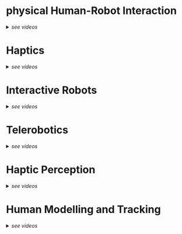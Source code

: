 
# physical Human-Robot Interaction

<details>
<summary><em>see videos</em></summary>

## [Robot-Assisted Navigation for Visually Impaired through Adaptive Impedance and Path Planning (ICRA 2024)](../publication/c_2024_icra_robot-assisted/)

<video width="360" height="240"  poster="../publication/c_2024_icra_robot-assisted/featured.png" controls>
  <source src="../publication/c_2024_icra_robot-assisted/video.mp4" type="video/mp4">
</video>

## [SUPER-MAN: SUPERnumerary Robotic Bodies for Physical Assistance in HuMAN-Robot Conjoined Actions (Mechatronics)](../publication/j_2024_mechatronics_super-man/)

<video width="360" height="240"  poster="../publication/j_2024_mechatronics_super-man/featured.png" controls>
  <source src="../publication/j_2024_mechatronics_super-man/video.mp4" type="video/mp4">
</video>

## [Enhancing Human-Robot Collaborative Transportation through Obstacle-Aware Vibrotactile Warning and Virtual Fixtures (Robotics and Autonomous Systems)](../publication/j_2024_ras_enhancing/)

<video width="360" height="240"  poster="../publication/j_2024_ras_enhancing/featured.png" controls>
  <source src="../publication/j_2024_ras_enhancing/video.mp4" type="video/mp4">
</video>

## [Improving Standing Balance Performance through the Assistance of a Mobile Collaborative Robot (ICRA 2023)](../publication/c_2023_icra_improving/)

<video width="360" height="240"  poster="../publication/c_2023_icra_improving/featured.png" controls>
  <source src="../publication/c_2023_icra_improving/video.mp4" type="video/mp4">
</video>

## [Enhancing Flexibility and Adaptability in Conjoined Human-Robot Industrial Tasks with a Minimalist Physical Interface (ICRA 2022)](../publication/c_2022_icra_enhancing/)

<video width="360" height="240"  poster="../publication/c_2022_icra_enhancing/featured.png" controls>
  <source src="../publication/c_2022_icra_enhancing/video.mp4" type="video/mp4">
</video>

## [MOCA-S: A Sensitive Mobile Collaborative Robotic Assistant exploiting Low-Cost Capacitive Tactile Cover and Whole-Body Control (RAL & IROS 2022)](../publication/j_2022_ral_moca-s/)

<video width="360" height="240"  poster="../publication/j_2022_ral_moca-s/featured.png" controls>
  <source src="../publication/j_2022_ral_moca-s/video.mp4" type="video/mp4">
</video>

## [Upper-Limb Kinematic Parameter Estimation and Localization using a Compliant Robotic Manipulator (IEEE Access 2021)](../publication/j_2021_ieeeaccess_upper/)

<video width="360" height="240"  poster="../publication/j_2021_ieeeaccess_upper/featured.png" controls>
  <source src="../publication/j_2021_ieeeaccess_upper/video.mp4" type="video/mp4">
</video>

## [Underactuated Gripper with Forearm Roll Estimation for Human Limbs Manipulation in Rescue Robotics (IROS 2019)](../publication/c_2019_iros_underactuated/)

<video width="360" height="240"  poster="../publication/c_2019_iros_underactuated/featured.png" controls>
  <source src="../publication/c_2019_iros_underactuated/video.mp4" type="video/mp4">
</video>

</details>

# Haptics

<details>
<summary><em>see videos</em></summary>

## [Ergotac-belt: Anticipatory vibrotactile feedback to lead centre of pressure during walking (BioRob 2022)](../publication/c_2022_biorob_ergotac-belt/)

<video width="360" height="240"  poster="../publication/c_2022_biorob_ergotac-belt/featured.png" controls>
  <source src="../publication/c_2022_biorob_ergotac-belt/video.mp4" type="video/mp4">
</video>

## [Diseño y uso de una paleta haptica para practicas de teleoperacion con simulink (JA 2016)](../publication/c_2016_ja_diseno/)

<video width="360" height="240"  poster="../publication/c_2016_ja_diseno/featured.png" controls>
  <source src="../publication/c_2016_ja_diseno/video.mp4" type="video/mp4">
</video>

</details>


# Interactive Robots

<details>
<summary><em>see videos</em></summary>

## [A Hybrid Learning and Optimization Framework to Achieve Physically Interactive Tasks with Mobile Manipulators (RAL 2022)](../publication/j_2022_ral_a-hybrid/)

<video width="360" height="240"  poster="../publication/j_2022_ral_a-hybrid/featured.png" controls>
  <source src="../publication/j_2022_ral_a-hybrid/video.mp4" type="video/mp4">
</video>

## [A Self-Tuning Impedance-based Interaction Planner for Robotic Haptic Exploration (RAL 2022)](../publication/j_2022_ral_a-self/)

<video width="360" height="240"  poster="../publication/j_2022_ral_a-self/featured.png" controls>
  <source src="../publication/j_2022_ral_a-self/video.mp4" type="video/mp4">
</video>

</details>


# Telerobotics

<details>
<summary><em>see videos</em></summary>

## [An Open Tele-Impedance Framework to Generate Data for Contact-Rich Tasks in Robotic Manipulation (ARSO 2023)](../publication/c_2023_arso_an-open/)

<video width="360" height="240"  poster="../publication/c_2023_arso_an-open/featured.png" controls>
  <source src="../publication/c_2023_arso_an-open/video.mp4" type="video/mp4">
</video>

</details>

# Haptic Perception

<details>
<summary><em>see videos</em></summary>

## [Bayesian and Neural Inference on LSTM-based Object Recognition from Tactile and Kinesthetic Information (RAL 2020)](../publication/j_2020_ral_bayesian/)

<video width="360" height="240"  poster="../publication/j_2020_ral_bayesian/featured.png" controls>
  <source src="../publication/j_2020_ral_bayesian/video.mp4" type="video/mp4">
</video>

</details>

# Human Modelling and Tracking

<details>
<summary><em>see videos</em></summary>

## [Markerless 3D human pose tracking through multiple cameras and AI: Enabling high accuracy, robustness, and real-time performance](../publication/p_2023_arxiv-markerless/)

<video width="360" height="240"  poster="../publication/p_2023_arxiv_markerless/featured.png" controls>
  <source src="../publication/p_2023_arxiv_markerless/video.mp4" type="video/mp4">
</video>

## [The bridge between xsens motion-capture and robot operating system (ros): Enabling robots with online 3d human motion tracking](../publication/p_2023_arxiv_the-bridge/)

<video width="360" height="240"  poster="../publication/p_2023_arxiv_the-bridge/featured.png" controls>
  <source src="../publication/p_2023_arxiv_the-bridge/video.mp4" type="video/mp4">
</video>

</details>
